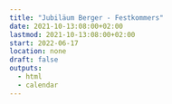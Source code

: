 ```yaml
---
title: "Jubiläum Berger - Festkommers"
date: 2021-10-13:08:00+02:00
lastmod: 2021-10-13:08:00+02:00
start: 2022-06-17
location: none
draft: false
outputs:
  - html
  - calendar
---
```


